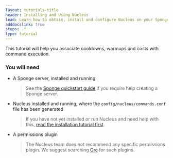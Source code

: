 ```yaml
---
layout: tutorials-title
header: Installing and Using Nucleus
lead: Learn how to obtain, install and configure Nucleus on your Sponge Server
adddocslink: true
steps: .*
type: tutorial
---
```


This tutorial will help you associate cooldowns, warmups and costs with command execution.

### You will need

* A Sponge server, installed and running
  > See the [Sponge quickstart guide](https://docs.spongepowered.org/stable/en/server/quickstart.html) if you require help creating a Sponge server.

* Nucleus installed and running, where the `config/nucleus/commands.conf` file has been generated
  > If you have not yet installed or run Nucleus and need help with this, [read the installation tutorial first](../first). 

* A permissions plugin
  > The Nucleus team does not recommend any specific permissions plugin. We suggest searching [Ore](https://ore.spongepowered.org) for such plugins.
